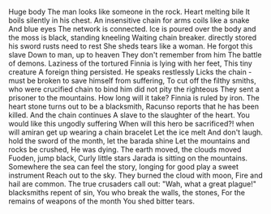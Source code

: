 Huge body
The man looks like someone in the rock.
Heart melting bile
It boils silently in his chest.
An insensitive chain for arms
coils like a snake
And blue eyes
The network is connected.
Ice is poured over the body
and the moss is black,
standing kneeling
Waiting chain breaker.
directly stored
his sword rusts
need to rest
She sheds tears like a woman.
He forgot this slave
Down to man, up to heaven
They don't remember from him
The battle of demons.
Laziness of the tortured
Finnia is lying with her feet,
This tiny creature
A foreign thing persisted.
He speaks restlessly
Licks the chain - must be broken
to save himself from suffering,
To cut off the filthy smiths,
who were crucified
chain to bind him
did not pity the righteous
They sent a prisoner to the mountains.
How long will it take?
Finnia is ruled by iron.
The heart stone turns out to be a blacksmith,
Racunso reports that he has been killed.
And the chain continues
A slave to the slaughter of the heart.
You would like this ungodly suffering
When will this hero be sacrificed?!
when will amiran get up
wearing a chain bracelet
Let the ice melt
And don't laugh.
hold the sword of the month,
let the barada shine
Let the mountains and rocks be crushed,
He was dying.
The earth moved, the clouds moved
Fuoden, jump black,
Curly little stars
Jarada is sitting on the mountains.
Somewhere the sea can feel the story,
longing for good
play a sweet instrument
Reach out to the sky.
They burned the cloud with moon,
Fire and hail are common.
The true crusaders call out:
"Wah, what a great plague!"
blacksmiths repent of sin,
You who break the walls, the stones,
For the remains of weapons of the month
You shed bitter tears.